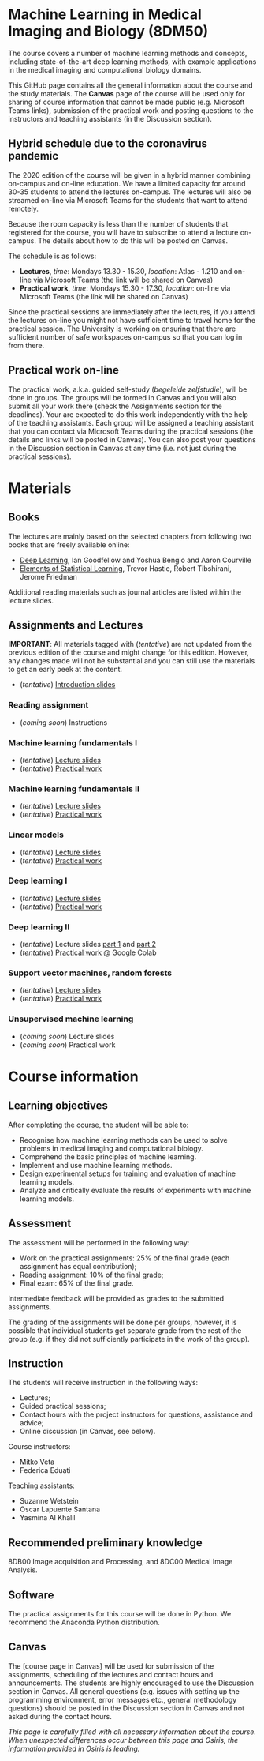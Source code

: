 
# Machine Learning in Medical Imaging and Biology (8DM50)
The course covers a number of machine learning methods and concepts, including state-of-the-art deep learning methods, with example applications in the medical imaging and computational biology domains.

This GitHub page contains all the general information about the course and the study materials. The **Canvas** page of the course will be used only for sharing of course information that cannot be made public (e.g. Microsoft Teams links), submission of the practical work and posting questions to the instructors and teaching assistants (in the Discussion section).

## Hybrid schedule due to the coronavirus pandemic
The 2020 edition of the course will be given in a hybrid manner combining on-campus and on-line education. We have a limited capacity for around 30-35 students to attend the lectures on-campus. The lectures will also be streamed on-line via Microsoft Teams for the students that want to attend remotely.

Because the room capacity is less than the number of students that registered for the course, you will have to subscribe to attend a lecture on-campus. The details about how to do this will be posted on Canvas.

The schedule is as follows:
* **Lectures**, *time*: Mondays 13.30 - 15.30, *location*: Atlas - 1.210 and on-line via Microsoft Teams (the link will be shared on Canvas)
* **Practical work**, *time*: Mondays 15.30 - 17.30, *location*: on-line via Microsoft Teams (the link will be shared on Canvas)

Since the practical sessions are immediately after the lectures, if you attend the lectures on-line you might not have sufficient time to travel home for the practical session. The University is working on ensuring that there are sufficient number of safe workspaces on-campus so that you can log in from there.

## Practical work on-line

The practical work, a.k.a. guided self-study (*begeleide zelfstudie*), will be done in groups. The groups will be formed in Canvas and you will also submit all your work there (check the Assignments section for the deadlines). Your are expected to do this work independently with the help of the teaching assistants. Each group will be assigned a teaching assistant that you can contact via Microsoft Teams during the practical sessions (the details and links will be posted in Canvas). You can also post your questions in the Discussion section in Canvas at any time (i.e. not just during the practical sessions).

# Materials

## Books
The lectures are mainly based on the selected chapters from following two books that are freely available online:

* [Deep Learning](https://www.deeplearningbook.org/), Ian Goodfellow and Yoshua Bengio and Aaron Courville
* [Elements of Statistical Learning](https://web.stanford.edu/~hastie/ElemStatLearn/), Trevor Hastie, Robert Tibshirani, Jerome Friedman

Additional reading materials such as journal articles are listed within the lecture slides.

## Assignments and Lectures

**IMPORTANT**: All materials tagged with (*tentative*)  are not updated from the previous edition of the course and might change for this edition. However, any changes made will not be substantial and you can still use the materials to get an early peek at the content.

* (*tentative*) [Introduction slides](lectures/intro.pdf)

### Reading assignment
* (*coming soon*) Instructions

### Machine learning fundamentals I
* (*tentative*) [Lecture slides](lectures/week_1.pdf)
* (*tentative*) [Practical work](practicals/week_1.ipynb)

### Machine learning fundamentals II
* (*tentative*) [Lecture slides](lectures/week_2.pdf)
* (*tentative*) [Practical work](practicals/week_2.ipynb)

### Linear models
* (*tentative*) [Lecture slides](lectures/week_3.pdf)
* (*tentative*) [Practical work](practicals/week_3.ipynb)

### Deep learning I
* (*tentative*) [Lecture slides](lectures/week_4.pdf)
* (*tentative*) [Practical work](practicals/week_4.ipynb)

### Deep learning II
* (*tentative*) Lecture slides [part 1](lectures/week_5_1.pdf) and [part 2](lectures/week_5_2.pdf)
* (*tentative*) [Practical work](https://colab.research.google.com/drive/1zLIAaGX8Z53YD8iR2FLNl8D-CXaQBTX-) @ Google Colab

### Support vector machines, random forests
* (*tentative*) [Lecture slides](lectures/week_6.pdf)
* (*tentative*) [Practical work](practicals/week_6.ipynb)

### Unsupervised machine learning
* (*coming soon*) Lecture slides
* (*coming soon*) Practical work

# Course information

## Learning objectives

After completing the course, the student will be able to:
* Recognise how machine learning methods can be used to solve problems in medical imaging and computational biology.
* Comprehend the basic principles of machine learning.
* Implement and use machine learning methods.
* Design experimental setups for training and evaluation of machine learning models.
* Analyze and critically evaluate the results of experiments with machine learning models.

## Assessment

The assessment will be performed in the following way:

* Work on the practical assignments: 25% of the final grade (each assignment has equal contribution);
* Reading assignment: 10% of the final grade;
* Final exam: 65% of the final grade.

Intermediate feedback will be provided as grades to the submitted assignments.

The grading of the assignments will be done per groups, however, it is possible that individual students get separate grade from the rest of the group (e.g. if they did not sufficiently participate in the work of the group).

## Instruction

The students will receive instruction in the following ways:

* Lectures;
* Guided practical sessions;
* Contact hours with the project instructors for questions, assistance and advice;
* Online discussion (in Canvas, see below).

Course instructors:
* Mitko Veta
* Federica Eduati

Teaching assistants:
* Suzanne Wetstein
* Oscar Lapuente Santana
* Yasmina Al Khalil


## Recommended preliminary knowledge

8DB00 Image acquisition and Processing, and 8DC00 Medical Image Analysis.

## Software

The practical assignments for this course will be done in Python. We recommend the Anaconda Python distribution.

## Canvas

The [course page in Canvas] will be used for submission of the assignments, scheduling of the lectures and contact hours and announcements. The students are highly encouraged to use the Discussion section in Canvas. All general questions (e.g. issues with setting up the programming environment, error messages etc., general methodology questions) should be posted in the Discussion section in Canvas and not asked during the contact hours.



*This page is carefully filled with all necessary information about the course. When unexpected differences occur between this page and Osiris, the information provided in Osiris is leading.*
